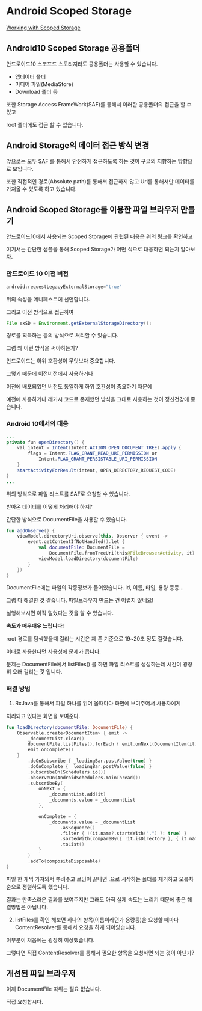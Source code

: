# Android Scoped Storage

[Working with Scoped Storage](https://www.notion.so/midfgr/Working-with-Scoped-Storage-9edb8572d8444e28bbd2aa66d037f2bb)

## Android10 Scoped Storage 공용폴더

안드로이드10 스코프드 스토리지라도 공용폴더는 사용할 수 있습니다.

- 앱데이터 폴더
- 미디어 파일(MediaStore)
- Download 폴더 등

또한 Storage Access FrameWork(SAF)를 통해서 이러한 공용폴더의 접근을 할 수 있고

root 폴더에도 접근 할 수 있습니다.

## Android Storage의 데이터 접근 방식 변경

앞으로는 모두 SAF 를 통해서 안전하게 접근하도록 하는 것이 구글의 지향하는 방향으로 보입니다.

또한 직접적인 경로(Absolute path)를 통해서 접근하지 않고 Uri를 통해서만 데이터를 가져올 수 있도록 하고 있습니다.

## Android Scoped Storage를 이용한 파일 브라우저 만들기

안드로이드10에서 사용되는 Scoped Storage에 관련된 내용은 위의 링크를 확인하고

여기서는 간단한 샘플을 통해 Scoped Storage가 어떤 식으로 대응하면 되는지 알아보자.

### 안드로이드 10 이전 버전

```kotlin
android:requestLegacyExternalStorage="true"
```

위의 속성을 메니페스트에 선언합니다.

그리고 이전 방식으로 접근하여 

```java
File exSD = Environment.getExternalStorageDirectory();
```

경로를 획득하는 등의 방식으로 처리할 수 있습니다.

그럼 왜 이런 방식을 써야하는가?

안드로이드는 하위 호환성이 무엇보다 중요합니다.

그렇기 때문에 이전버전에서 사용하거나 

이전에 배포되었던 버전도 동일하게 하위 호환성이 중요하기 때문에 

예전에 사용하거나 레거시 코드로 존재했던 방식을 그대로 사용하는 것이 정신건강에 좋습니다.

### Android 10에서의 대응

```java
...
private fun openDirectory() {
    val intent = Intent(Intent.ACTION_OPEN_DOCUMENT_TREE).apply {
        flags = Intent.FLAG_GRANT_READ_URI_PERMISSION or
            Intent.FLAG_GRANT_PERSISTABLE_URI_PERMISSION
    }
    startActivityForResult(intent, OPEN_DIRECTORY_REQUEST_CODE)
}
...
```

위의 방식으로 파일 리스트를 SAF로 요청할 수 있습니다.

받아온 데이터를 어떻게 처리해야 하지?

간단한 방식으로 DocumentFile을 사용할 수 있습니다.
```kotlin
fun addObserve() {
    viewModel.directoryUri.observe(this, Observer { event ->
        event.getContentIfNotHandled().let {
            val documentFile: DocumentFile =
                DocumentFile.fromTreeUri(this@FileBrowserActivity, it) ?: return@Observer
            viewModel.loadDirectory(documentFile)
        }
    })
}
```

DocumentFile에는 파일의 각종정보가 들어있습니다. id, 이름, 타입, 용량 등등...

그럼 다 해결한 것 같습니다. 파일브라우저 만드는 건 어렵지 않네요!

실행해보시면 아직 멀었다는 것을 알 수 있습니다.

**속도가 매우매우 느립니다!**

root 경로를 탐색했을때 걸리는 시간은 제 폰 기준으로 19~20초 정도 걸렸습니다.

이대로 사용한다면 사용성에 문제가 큽니다.

문제는 DocumentFile에서 listFiles() 를 하면 파일 리스트를 생성하는데 시간이 굉장히 오래 걸리는 것 입니다.

### 해결 방법

1. RxJava를 통해서 파일 하나를 읽어 올때마다 화면에 보여주어서 사용자에게 

처리되고 있다는 화면을 보여준다.

```kotlin
fun loadDirectory(documentFile: DocumentFile) {
    Observable.create<DocumentItem> { emit ->
        _documentList.clear()
        documentFile.listFiles().forEach { emit.onNext(DocumentItem(it)) }
        emit.onComplete()
    }
        .doOnSubscribe { _loadingBar.postValue(true) }
        .doOnComplete { _loadingBar.postValue(false) }
        .subscribeOn(Schedulers.io())
        .observeOn(AndroidSchedulers.mainThread())
        .subscribeBy(
            onNext = {
                _documentList.add(it)
                _documents.value = _documentList
            },

            onComplete = {
                _documents.value = _documentList
                    .asSequence()
                    .filter { !(it.name?.startsWith(".") ?: true) }
                    .sortedWith(compareBy({ !it.isDirectory }, { it.name?.toLowerCase() }))
                    .toList()
            }
        )
        .addTo(compositeDisposable)
}
```

파일 한 개씩 가져와서 뿌려주고 로딩이 끝나면 .으로 시작하는 폴더를 제거하고 오름차순으로 정렬하도록 했습니다.

결과는 만족스러운 결과를 보여주지만 그래도 아직 실제 속도는 느리기 때문에 좋은 해결방법은 아닙니다.

2. listFiles를 확인 해보면 하나의 항목(이름이라던가 용량등)을 요청할 때마다 ContentResolver를 통해서 요청을 하게 되어있습니다. 

이부분이 처음에는 굉장히 이상했습니다.

그렇다면 직접 ContentResolver를 통해서 필요한 항목을 요청하면 되는 것이 아닌가?

## 개선된 파일 브라우저

이제 DocumentFile 따위는 필요 없습니다.

직접 요청합시다.

```kotlin

```
